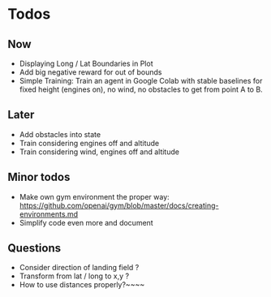 # Todos
## Now
- Displaying Long / Lat Boundaries in Plot
- Add big negative reward for out of bounds
- Simple Training: Train an agent in Google Colab with stable baselines for fixed height 
(engines on), no wind, no obstacles to get from point A to B.

## Later
- Add obstacles into state
- Train considering engines off and altitude
- Train considering wind, engines off and altitude

## Minor todos
- Make own gym environment the proper way: https://github.com/openai/gym/blob/master/docs/creating-environments.md
- Simplify code even more and document

## Questions
- Consider direction of landing field ?
- Transform from lat / long to x,y ?
- How to use distances properly?~~~~
